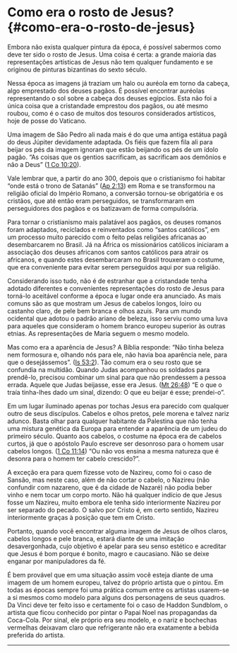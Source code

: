 # Como era o rosto de Jesus? {#como-era-o-rosto-de-jesus}

Embora não exista qualquer pintura da época, é possível sabermos como deve ter sido o rosto de Jesus. Uma coisa é certa: a grande maioria das representações artísticas de Jesus não tem qualquer fundamento e se originou de pinturas bizantinas do sexto século.

Nessa época as imagens já traziam um halo ou auréola em torno da cabeça, algo emprestado dos deuses pagãos. É possível encontrar auréolas representando o sol sobre a cabeça dos deuses egípcios. Esta não foi a única coisa que a cristandade emprestou dos pagãos, ou até mesmo roubou, como é o caso de muitos dos tesouros considerados artísticos, hoje de posse do Vaticano.

Uma imagem de São Pedro ali nada mais é do que uma antiga estátua pagã do deus Júpiter devidamente adaptada. Os fiéis que fazem fila ali para beijar os pés da imagem ignoram que estão beijando os pés de um ídolo pagão. “As coisas que os gentios sacrificam, as sacrificam aos demônios e não a Deus” ([1 Co 10:20](http://bibliaonline.com.br/acf/1co/10/20)).

Vale lembrar que, a partir do ano 300, depois que o cristianismo foi habitar “onde está o trono de Satanás” ([Ap 2:13](http://bibliaonline.com.br/acf/ap/2/13)) em Roma e se transformou na religião oficial do Império Romano, a conversão tornou-se obrigatória e os cristãos, que até então eram perseguidos, se transformaram em perseguidores dos pagãos e os batizavam de forma compulsória.

Para tornar o cristianismo mais palatável aos pagãos, os deuses romanos foram adaptados, reciclados e reinventados como “santos católicos”, em um processo muito parecido com o feito pelas religiões africanas ao desembarcarem no Brasil. Já na África os missionários católicos iniciaram a associação dos deuses africanos com santos católicos para atrair os africanos, e quando estes desembarcaram no Brasil trouxeram o costume, que era conveniente para evitar serem perseguidos aqui por sua religião.

Considerando isso tudo, não é de estranhar que a cristandade tenha adotado diferentes e convenientes representações do rosto de Jesus para torná-lo aceitável conforme a época e lugar onde era anunciado. As mais comuns são as que mostram um Jesus de cabelos longos, loiro ou castanho claro, de pele bem branca e olhos azuis. Para um mundo ocidental que adotou o padrão ariano de beleza, isso serviu como uma luva para aqueles que consideram o homem branco europeu superior às outras etnias. As representações de Maria seguem o mesmo modelo.

Mas como era a aparência de Jesus? A Bíblia responde: “Não tinha beleza nem formosura e, olhando nós para ele, não havia boa aparência nele, para que o desejássemos”. ([Is 53:2](http://bibliaonline.com.br/acf/is/53/2)). Tão comum era o seu rosto que se confundia na multidão. Quando Judas acompanhou os soldados para prendê-lo, precisou combinar um sinal para que não prendessem a pessoa errada. Aquele que Judas beijasse, esse era Jesus. ([Mt 26:48](http://bibliaonline.com.br/acf/mt/26/48)) “E o que o traía tinha-lhes dado um sinal, dizendo: O que eu beijar é esse; prendei-o”.

Em um lugar iluminado apenas por tochas Jesus era parecido com qualquer outro de seus discípulos. Cabelos e olhos pretos, pele morena e talvez nariz adunco. Basta olhar para qualquer habitante da Palestina que não tenha uma mistura genética da Europa para entender a aparência de um judeu do primeiro século. Quanto aos cabelos, o costume na época era de cabelos curtos, já que o apóstolo Paulo escreve ser desonroso para o homem usar cabelos longos. ([1 Co 11:14](http://bibliaonline.com.br/acf/1co/11/14)) “Ou não vos ensina a mesma natureza que é desonra para o homem ter cabelo crescido?”.

A exceção era para quem fizesse voto de Nazireu, como foi o caso de Sansão, mas neste caso, além de não cortar o cabelo, o Nazireu (não confundir com nazareno, que é da cidade de Nazaré) não podia beber vinho e nem tocar um corpo morto. Não há qualquer indício de que Jesus fosse um Nazireu, muito embora ele tenha sido interiormente Nazireu por ser separado do pecado. O salvo por Cristo é, em certo sentido, Nazireu interiormente graças à posição que tem em Cristo.

Portanto, quando você encontrar alguma imagem de Jesus de olhos claros, cabelos longos e pele branca, estará diante de uma imitação desavergonhada, cujo objetivo é apelar para seu senso estético e acreditar que Jesus é bom porque é bonito, magro e caucasiano. Não se deixe enganar por manipuladores da fé.

É bem provável que em uma situação assim você esteja diante de uma imagem de um homem europeu, talvez do próprio artista que o pintou. Em todas as épocas sempre foi uma prática comum entre os artistas usarem-se a si mesmos como modelo para alguns dos personagens de seus quadros. Da Vinci deve ter feito isso e certamente foi o caso de Haddon Sundblom, o artista que ficou conhecido por pintar o Papai Noel nas propagandas da Coca-Cola. Por sinal, ele próprio era seu modelo, e o nariz e bochechas vermelhas deixavam claro que refrigerante não era exatamente a bebida preferida do artista.

*****